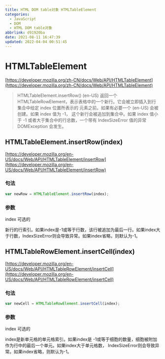 ```yaml
---
title: HTML DOM table对象 HTMLTableElement
categories: 
  - JavaScript
  - DOM
  - HTML DOM table对象
abbrlink: d91920ba
date: 2021-08-11 16:47:39
updated: 2022-04-04 00:51:45
---
```

# HTMLTableElement
[https://developer.mozilla.org/zh-CN/docs/Web/API/HTMLTableElement](https://developer.mozilla.org/zh-CN/docs/Web/API/HTMLTableElement)
> HTMLTableElement.insertRow() (en-US)
> 返回一个 HTMLTableRowElement，表示表格中的一个新行。它会被立即插入到行集合中给定 index 位置所表示的 <tr> 元素之前。如果有必要一个 <tbody> (en-US) 会被创建。如果 index 值为 -1， 这个新行会被追加到集合中。如果 index 值小于 -1 或者大于集合中的行总数，一个带有 IndexSizeError 值的异常 DOMException 会发生。

## HTMLTableElement.insertRow(index)
[https://developer.mozilla.org/en-US/docs/Web/API/HTMLTableElement/insertRow](https://developer.mozilla.org/en-US/docs/Web/API/HTMLTableElement/insertRow)
### 句法
```javascript
var newRow = HTMLTableElement.insertRow(index);
```
### 参数
index 可选的

新行的行索引。如果index是-1或等于行数，该行被追加为最后一行。如果index大于行数，IndexSizeError则会导致异常。如果index省略，则默认为-1。


## HTMLTableRowElement.insertCell(index)
[https://developer.mozilla.org/en-US/docs/Web/API/HTMLTableRowElement/insertCell](https://developer.mozilla.org/en-US/docs/Web/API/HTMLTableRowElement/insertCell)
### 句法
```javascript
var newCell = HTMLTableRowElement.insertCell(index);
```
### 参数
index 可选的

index是新单元格的单元格索引。如果index是 -1或等于细胞的数量，细胞被附加作为行中的最后一个单元。如果index大于单元格数， IndexSizeError则会导致异常。如果index省略，则默认为-1。
